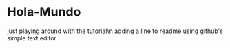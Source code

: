 # Hola-Mundo
just playing around with the tutorial\n
adding a line to readme using github's simple text editor
